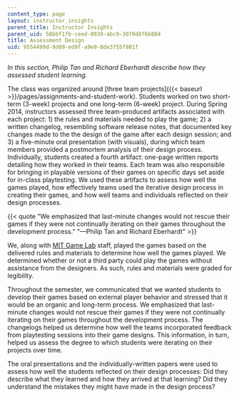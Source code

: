 ```yaml
---
content_type: page
layout: instructor_insights
parent_title: Instructor Insights
parent_uid: 58bbf1fb-ceed-0939-abc9-3070d8f6b884
title: Assessment Design
uid: 9554499d-9d09-ed9f-a9e9-8de3755f881f
---
```


_In this section, Philip Tan and Richard Eberhardt describe how they assessed student learning._

The class was organized around [three team projects]({{< baseurl >}}/pages/assignments-and-student-work). Students worked on two short-term (3-week) projects and one long-term (6-week) project. During Spring 2014, instructors assessed three team-produced artifacts associated with each project: 1) the rules and materials needed to play the game; 2) a written changelog, resembling software release notes, that documented key changes made to the the design of the game after each design session; and 3) a five-minute oral presentation (with visuals), during which team members provided a postmortem analysis of their design process. Individually, students created a fourth artifact: one-page written reports detailing how they worked in their teams. Each team was also responsible for bringing in playable versions of their games on specific days set aside for in-class playtesting. We used these artifacts to assess how well the games played, how effectively teams used the iterative design process in creating their games, and how well teams and individuals reflected on their design processes. 

{{< quote "We emphasized that last-minute changes would not rescue their games if they were not continually iterating on their games throughout the development process." "—Philip Tan and Richard Eberhardt" >}}

We, along with [MIT Game Lab](http://gamelab.mit.edu) staff, played the games based on the delivered rules and materials to determine how well the games played. We determined whether or not a third party could play the games without assistance from the designers. As such, rules and materials were graded for legibility.

Throughout the semester, we communicated that we wanted students to develop their games based on external player behavior and stressed that it would be an organic and long-term process. We emphasized that last-minute changes would not rescue their games if they were not continually iterating on their games throughout the development process. The changelogs helped us determine how well the teams incorporated feedback from playtesting sessions into their game designs. This information, in turn, helped us assess the degree to which students were iterating on their projects over time.

The oral presentations and the individually-written papers were used to assess how well the students reflected on their design processes: Did they describe what they learned and how they arrived at that learning? Did they understand the mistakes they might have made in the design process?